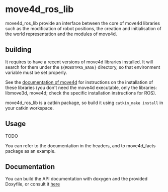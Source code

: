 # move4d_ros_lib

move4d_ros_lib provide an interface between the core of move4d libraries such
as the modification of robot positions, the creation and initialisation of the
world representation and the modules of move4d.

## building

It requires to have a recent versions of move4d libraries installed. It will
search for them under the `${ROBOTPKG_BASE}` directory, so that environment
variable must be set properly.

See the [documentation of move4d][move4d-doc] for instructions on the
installation of these libraries (you don't need the move4d executable,
only the libraries: libmove3d, move4d; check the
specific installation instructions for ROS).

move4d_ros_lib is a catkin package, so build it using `catkin_make install` in
your catkin workspace.

[move4d-doc]: https://redmine.laas.fr/projects/move3d/wiki/Wiki ""

## Usage

TODO

You can refer to the documentation in the headers, and to move4d_facts package as an example.

## Documentation

You can build the API documentation with doxygen and the provided Doxyfile, or consult it [here][doc]

[doc]: https://laas.github.io/move4d_ros_lib/ "API documentation of move4d_ros_lib"
